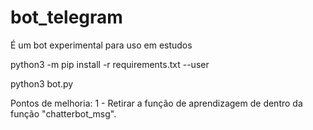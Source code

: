 # bot_telegram

É um bot experimental para uso em estudos

python3 -m pip install -r requirements.txt --user

python3 bot.py

Pontos de melhoria:
  1 - Retirar a função de aprendizagem de dentro da função "chatterbot_msg".
  
